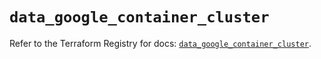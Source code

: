 # `data_google_container_cluster`

Refer to the Terraform Registry for docs: [`data_google_container_cluster`](https://registry.terraform.io/providers/hashicorp/google/6.36.0/docs/data-sources/container_cluster).
